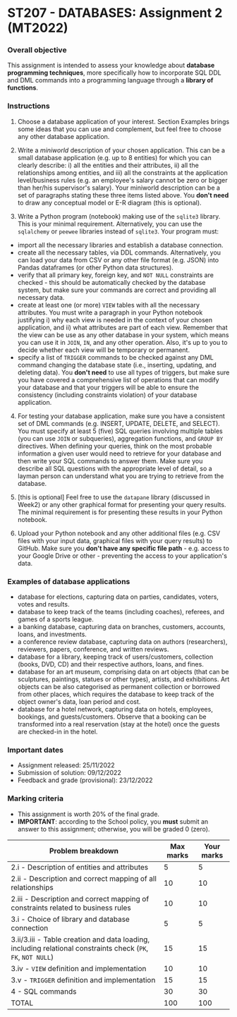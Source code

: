 # ST207 - DATABASES: Assignment 2 (MT2022)

### Overall objective

This assignment is intended to assess your knowledge about **database programming techniques**, more specifically how to incorporate SQL DDL and DML commands into a programming language through a **library of functions**.

### Instructions

1. Choose a database application of your interest. Section Examples brings some ideas that you can use and complement, but feel free to choose any other database application.

2. Write a *miniworld* description of your chosen application. This can be a small database application (e.g. up to 8 entities) for which you can clearly describe: i) all the entities and their attributes, ii) all the relationships among entities, and iii) all the constraints at the application level/business rules (e.g. an employee's salary cannot be zero or bigger than her/his supervisor's salary). Your miniworld description can be a set of paragraphs stating these three items listed above. You **don't need** to draw any conceptual model or E-R diagram (this is optional).

3. Write a Python program (notebook) making use of the `sqlite3` library. This is your minimal requirement. Alternatively, you can use the `sqlalchemy` or `peewee` libraries instead of `sqlite3`. Your program must:

* import all the necessary libraries and establish a database connection.
* create all the necessary tables, via DDL commands. Alternatively, you can load your data from CSV or any other file format (e.g. JSON) into Pandas dataframes (or other Python data structures).
* verify that all primary key, foreign key, and `NOT NULL` constraints are checked - this should be automatically checked by the database system, but make sure your commands are correct and providing all necessary data.
* create at least one (or more) `VIEW` tables with all the necessary attributes. You must write a paragraph in your Python notebook justifying i) why each view is needed in the context of your chosen application, and ii) what attributes are part of each view. Remember that the view can be use as any other database in your system, which means you can use it in `JOIN`, `IN`, and any other operation. Also, it's up to you to decide whether each view will be temporary or permanent.
* specify a list of `TRIGGER` commands to be checked against any DML command changing the database state (i.e., inserting, updating, and deleting data). You **don't need** to use all types of triggers, but make sure you have covered a comprehensive list of operations that can modify your database and that your triggers will be able to ensure the consistency (including constraints violation) of your database application.

4. For testing your database application, make sure you have a consistent set of DML commands (e.g. INSERT, UPDATE, DELETE, and SELECT). You must specify at least 5 (five) SQL queries involving multiple tables (you can use `JOIN` or subqueries), aggregation functions, and `GROUP BY` directives. When defining your queries, think on the most probable information a given user would need to retrieve for your database and then write your SQL commands to answer them. Make sure you describe all SQL questions with the appropriate level of detail, so a layman person can understand what you are trying to retrieve from the database.

5. [this is optional] Feel free to use the `datapane` library (discussed in Week2) or any other graphical format for presenting your query results. The minimal requirement is for presenting these results in your Python notebook.

6. Upload your Python notebook and any other additional files (e.g. CSV files with your input data, graphical files with your query results) to GitHub. Make sure you **don't have any specific file path** - e.g. access to your Google Drive or other - preventing the access to your application's data.

### Examples of database applications

* database for elections, capturing data on parties, candidates, voters, votes and results.
* database to keep track of the teams (including coaches), referees, and games of a sports league.
* a banking database, capturing data on branches, customers, accounts, loans, and investments.
* a conference review database, capturing data on authors (researchers), reviewers, papers, conference, and written reviews.
* database for a library, keeping track of users/customers, collection (books, DVD, CD) and their respective authors, loans, and fines.
* database for an art museum, comprising data on art objects (that can be sculptures, paintings, statues or other types), artists, and exhibitions. Art objects can be also categorised as permanent collection or borrowed from other places, which requires the database to keep track of the object owner's data, loan period and cost.
* database for a hotel network, capturing data on hotels, employees, bookings, and guests/customers. Observe that a booking can be transformed into a real reservation (stay at the hotel) once the guests are checked-in in the hotel.

### Important dates

* Assignment released: 25/11/2022
* Submission of solution: 09/12/2022
* Feedback and grade (provisional): 23/12/2022

### Marking criteria

* This assignment is worth 20% of the final grade.
* **IMPORTANT**: according to the School policy, you **must** submit an answer to this assignment; otherwise, you will be graded 0 (zero).

| Problem breakdown  | Max marks | Your marks |
| ------------- | ------------- | ------------- |
| 2.i - Description of entities and attributes  | 5 | 5 |
| 2.ii - Description and correct mapping of all relationships  | 10 | 10 |
| 2.iii - Description and correct mapping of constraints related to business rules | 10 | 10 |
| 3.i - Choice of library and database connection | 5 | 5 |
| 3.ii/3.iii - Table creation and data loading, including relational constraints check (`PK`, `FK`, `NOT NULL`) | 15 | 15 |
| 3.iv - `VIEW` definition and implementation | 10 | 10 |
| 3.v - `TRIGGER` definition and implementation | 15 | 15 |
| 4 - SQL commands  | 30 | 30 |
| TOTAL  | 100 | 100 |
